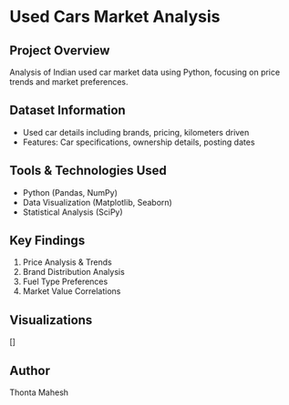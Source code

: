 # Used Cars Market Analysis

## Project Overview
Analysis of Indian used car market data using Python, focusing on price trends and market preferences.

## Dataset Information
- Used car details including brands, pricing, kilometers driven
- Features: Car specifications, ownership details, posting dates

## Tools & Technologies Used
- Python (Pandas, NumPy)
- Data Visualization (Matplotlib, Seaborn)
- Statistical Analysis (SciPy)

## Key Findings
1. Price Analysis & Trends
2. Brand Distribution Analysis
3. Fuel Type Preferences
4. Market Value Correlations

## Visualizations
[]

## Author
Thonta Mahesh
